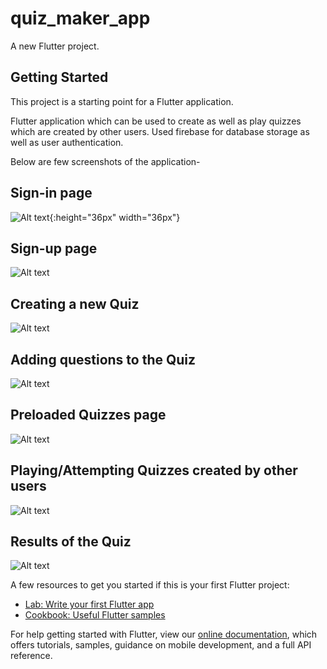 # quiz_maker_app

A new Flutter project.

## Getting Started

This project is a starting point for a Flutter application.

Flutter application which can be used to create as well as play quizzes which are created by other users.
Used firebase for database storage as well as user authentication.

Below are few screenshots of the application-

## Sign-in page
![Alt text](/screenshots/signin.jpg "Optional Title"){:height="36px" width="36px"}
## Sign-up page
![Alt text](/screenshots/signup.jpg "Optional Title")
## Creating a new Quiz
![Alt text](/screenshots/quiz_creation.jpg)
## Adding questions to the Quiz
![Alt text](/screenshots/questions.jpg)
## Preloaded Quizzes page
![Alt text](/screenshots/loaded_question.jpg)
## Playing/Attempting Quizzes created by other users
![Alt text](/screenshots/answer.jpg)
## Results of the Quiz
![Alt text](/screenshots/result.jpg)


A few resources to get you started if this is your first Flutter project:

- [Lab: Write your first Flutter app](https://flutter.dev/docs/get-started/codelab)
- [Cookbook: Useful Flutter samples](https://flutter.dev/docs/cookbook)

For help getting started with Flutter, view our
[online documentation](https://flutter.dev/docs), which offers tutorials,
samples, guidance on mobile development, and a full API reference.
